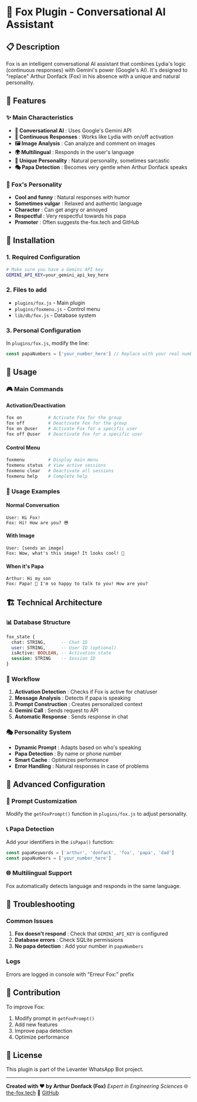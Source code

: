 # 🦊 Fox Plugin - Conversational AI Assistant

## 📋 Description

Fox is an intelligent conversational AI assistant that combines Lydia's logic (continuous responses) with Gemini's power (Google's AI). It's designed to "replace" Arthur Donfack (Fox) in his absence with a unique and natural personality.

## 🎯 Features

### ✨ Main Characteristics
- **🤖 Conversational AI** : Uses Google's Gemini API
- **🔄 Continuous Responses** : Works like Lydia with on/off activation
- **🖼️ Image Analysis** : Can analyze and comment on images
- **🌍 Multilingual** : Responds in the user's language
- **👤 Unique Personality** : Natural personality, sometimes sarcastic
- **🎭 Papa Detection** : Becomes very gentle when Arthur Donfack speaks

### 🎪 Fox's Personality
- **Cool and funny** : Natural responses with humor
- **Sometimes vulgar** : Relaxed and authentic language
- **Character** : Can get angry or annoyed
- **Respectful** : Very respectful towards his papa
- **Promoter** : Often suggests the-fox.tech and GitHub

## 🚀 Installation

### 1. Required Configuration
```bash
# Make sure you have a Gemini API key
GEMINI_API_KEY=your_gemini_api_key_here
```

### 2. Files to add
- `plugins/fox.js` - Main plugin
- `plugins/foxmenu.js` - Control menu
- `lib/db/fox.js` - Database system

### 3. Personal Configuration
In `plugins/fox.js`, modify the line:
```javascript
const papaNumbers = ['your_number_here'] // Replace with your real number
```

## 📱 Usage

### 🎮 Main Commands

#### Activation/Deactivation
```bash
fox on          # Activate Fox for the group
fox off         # Deactivate Fox for the group
fox on @user    # Activate Fox for a specific user
fox off @user   # Deactivate Fox for a specific user
```

#### Control Menu
```bash
foxmenu         # Display main menu
foxmenu status  # View active sessions
foxmenu clear   # Deactivate all sessions
foxmenu help    # Complete help
```

### 💬 Usage Examples

#### Normal Conversation
```
User: Hi Fox!
Fox: Hi! How are you? 😎
```

#### With Image
```
User: [sends an image]
Fox: Wow, what's this image? It looks cool! 🤔
```

#### When it's Papa
```
Arthur: Hi my son
Fox: Papa! 🥰 I'm so happy to talk to you! How are you?
```

## 🏗️ Technical Architecture

### 📊 Database Structure
```sql
fox_state {
  chat: STRING,      -- Chat ID
  user: STRING,      -- User ID (optional)
  isActive: BOOLEAN, -- Activation state
  session: STRING    -- Session ID
}
```

### 🔄 Workflow
1. **Activation Detection** : Checks if Fox is active for chat/user
2. **Message Analysis** : Detects if papa is speaking
3. **Prompt Construction** : Creates personalized context
4. **Gemini Call** : Sends request to API
5. **Automatic Response** : Sends response in chat

### 🎭 Personality System
- **Dynamic Prompt** : Adapts based on who's speaking
- **Papa Detection** : By name or phone number
- **Smart Cache** : Optimizes performance
- **Error Handling** : Natural responses in case of problems

## 🔧 Advanced Configuration

### 🎨 Prompt Customization
Modify the `getFoxPrompt()` function in `plugins/fox.js` to adjust personality.

### 📞 Papa Detection
Add your identifiers in the `isPapa()` function:
```javascript
const papaKeywords = ['arthur', 'donfack', 'fox', 'papa', 'dad']
const papaNumbers = ['your_number_here']
```

### 🌐 Multilingual Support
Fox automatically detects language and responds in the same language.

## 🐛 Troubleshooting

### Common Issues
1. **Fox doesn't respond** : Check that `GEMINI_API_KEY` is configured
2. **Database errors** : Check SQLite permissions
3. **No papa detection** : Add your number in `papaNumbers`

### Logs
Errors are logged in console with "Erreur Fox:" prefix

## 🤝 Contribution

To improve Fox:
1. Modify prompt in `getFoxPrompt()`
2. Add new features
3. Improve papa detection
4. Optimize performance

## 📄 License

This plugin is part of the Levanter WhatsApp Bot project.

---

**Created with ❤️ by Arthur Donfack (Fox)**
*Expert in Engineering Sciences*
🌐 [the-fox.tech](https://the-fox.tech)
🐙 [GitHub](https://github.com/Tiger-Foxx) 